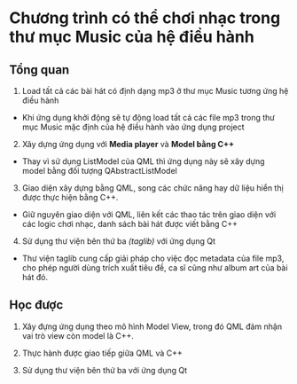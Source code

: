 # Chương trình có thể chơi nhạc trong thư mục Music của hệ điều hành  
## Tổng quan
1. Load tất cả các bài hát có định dạng mp3 ở thư mục Music tương ứng hệ điều hành

- Khi ứng dụng khởi động sẽ tự động load tất cả các file mp3 trong thư mục Music mặc định của hệ điều hành vào ứng dụng project


2. Xây dựng ứng dụng với **Media player** và **Model bằng C++**

- Thay vì sử dụng ListModel của QML thì ứng dụng này sẽ xây dựng model bằng đối tượng QAbstractListModel

3. Giao diện xây dựng bằng QML, song các chức năng hay dữ liệu hiển thị được thực hiện bằng C++.

- Giữ nguyên giao diện với QML, liên kết các thao tác trên giao diện với các logic chơi nhạc, danh sách bài hát được viết bằng C++

4. Sử dụng thư viện bên thứ ba *(taglib)* với ứng dụng Qt 

- Thư viện taglib cung cấp giải pháp cho việc đọc metadata của file mp3, cho phép người dùng trích xuất tiêu đề, ca sĩ cũng như album art của bài hát đó.

## Học được  
1.   Xây đựng ứng dụng theo mô hình Model View, trong đó QML đảm nhận vai trò view còn model là C++.

2.   Thực hành được giao tiếp giữa QML và C++

3.   Sử dụng thư viện bên thứ ba với ứng dụng Qt